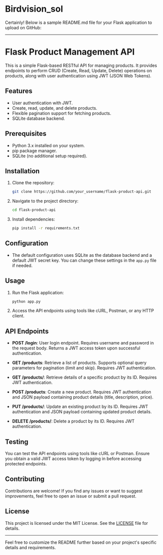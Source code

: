 # Birdvision_sol
Certainly! Below is a sample README.md file for your Flask application to upload on GitHub:

---

# Flask Product Management API

This is a simple Flask-based RESTful API for managing products. It provides endpoints to perform CRUD (Create, Read, Update, Delete) operations on products, along with user authentication using JWT (JSON Web Tokens).

## Features

- User authentication with JWT.
- Create, read, update, and delete products.
- Flexible pagination support for fetching products.
- SQLite database backend.

## Prerequisites

- Python 3.x installed on your system.
- pip package manager.
- SQLite (no additional setup required).

## Installation

1. Clone the repository:

    ```bash
    git clone https://github.com/your_username/flask-product-api.git
    ```

2. Navigate to the project directory:

    ```bash
    cd flask-product-api
    ```

3. Install dependencies:

    ```bash
    pip install -r requirements.txt
    ```

## Configuration

- The default configuration uses SQLite as the database backend and a default JWT secret key. You can change these settings in the `app.py` file if needed.

## Usage

1. Run the Flask application:

    ```bash
    python app.py
    ```

2. Access the API endpoints using tools like cURL, Postman, or any HTTP client.

## API Endpoints

- **POST /login**: User login endpoint. Requires username and password in the request body. Returns a JWT access token upon successful authentication.

- **GET /products**: Retrieve a list of products. Supports optional query parameters for pagination (limit and skip). Requires JWT authentication.

- **GET /products/<id>**: Retrieve details of a specific product by its ID. Requires JWT authentication.

- **POST /products**: Create a new product. Requires JWT authentication and JSON payload containing product details (title, description, price).

- **PUT /products/<id>**: Update an existing product by its ID. Requires JWT authentication and JSON payload containing updated product details.

- **DELETE /products/<id>**: Delete a product by its ID. Requires JWT authentication.

## Testing

You can test the API endpoints using tools like cURL or Postman. Ensure you obtain a valid JWT access token by logging in before accessing protected endpoints.

## Contributing

Contributions are welcome! If you find any issues or want to suggest improvements, feel free to open an issue or submit a pull request.

## License

This project is licensed under the MIT License. See the [LICENSE](LICENSE) file for details.

---

Feel free to customize the README further based on your project's specific details and requirements.
